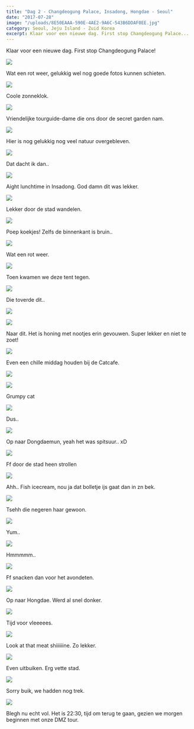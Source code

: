 ```yaml
---
title: "Dag 2 - Changdeogung Palace, Insadong, Hongdae - Seoul"
date: "2017-07-28"
image: "/uploads/8E50EAAA-590E-4AE2-9A6C-543B6DDAF0EE.jpg"
category: Seoul, Jeju Island - Zuid Korea
excerpt: Klaar voor een nieuwe dag. First stop Changdeogung Palace...
---
```


Klaar voor een nieuwe dag. First stop Changdeogung Palace!

![](/uploads/BC022346-572E-4032-964A-CF77E55F53B5-700x394.jpg)

Wat een rot weer, gelukkig wel nog goede fotos kunnen schieten.

![](/uploads/BA2BBED8-D070-41F8-AACC-D81DF11C0D14-700x394.jpg)

Coole zonneklok.

![](/uploads/9C1A6524-3F1E-4CB5-9EA1-1104B01ACA67-700x394.jpg)

Vriendelijke tourguide-dame die ons door de secret garden nam.

![](/uploads/7D704D49-ACDB-4A91-8680-C4D859794E71-700x394.jpg)

Hier is nog gelukkig nog veel natuur overgebleven.

![](/uploads/CDBEDB57-1246-4B48-89B2-D85CDACD1937-700x394.jpg)

Dat dacht ik dan..

![](/uploads/6649A8A1-8435-4691-8514-E2E4D2358744-700x394.jpg)

Aight lunchtime in Insadong. God damn dit was lekker.

![](/uploads/C82597CC-E0D2-4994-9F2D-27289CBE26F4-700x394.jpg)

Lekker door de stad wandelen.

![](/uploads/16561198-5DC4-43E8-9991-EEF01B16396C-700x394.jpg)

Poep koekjes! Zelfs de binnenkant is bruin..

![](/uploads/D2B9B858-5C05-4D7B-B605-8A1EBF4C2F8E-700x394.jpg)

Wat een rot weer.

![](/uploads/65D049DF-1ADB-4077-AE9B-B357515C438A-700x394.jpg)

Toen kwamen we deze tent tegen.

![](/uploads/999FC197-0E10-4DDC-8174-FF3578C663DA-700x394.jpg)

Die toverde dit..

![](/uploads/2C426148-1700-4F72-AAD9-83C4E1E8F178-700x394.jpg)

![](/uploads/8BAAE98A-4225-4298-BF24-F2704CA41B38-700x394.jpg)

Naar dit. Het is honing met nootjes erin gevouwen. Super lekker en niet te zoet!

![](/uploads/FAC68725-77D5-43C4-8EFB-56A1CE8EFF1A-700x394.jpg)

Even een chille middag houden bij de Catcafe.

![](/uploads/C1F86306-6A98-4ED9-8CE8-01D15D1E8486-700x394.jpg)

![](/uploads/E2B7A923-7AF7-499E-8F77-45B204D67BCD-700x394.jpg)

Grumpy cat

![](/uploads/4C54F71E-634C-4ED3-9BFC-91AB7E7361DE-700x394.jpg)

Dus..

![](/uploads/C87AA9FA-9D22-4A22-9A6E-6164EC2DEC3F-700x394.jpg)

Op naar Dongdaemun, yeah het was spitsuur.. xD

![](/uploads/10A67739-C592-4690-BD29-F637A1B35584-700x394.jpg)

Ff door de stad heen strollen

![](/uploads/9E24D142-E03C-4AFA-A662-5C83D1C23A92-700x394.jpg)

Ahh.. Fish icecream, nou ja dat bolletje ijs gaat dan in zn bek.

![](/uploads/032BA56A-A9F1-44C0-ABFB-BD70E8F26A8E-700x394.jpg)

Tsehh die negeren haar gewoon.

![](/uploads/95220E18-D724-4576-A3A9-FDF6E295FADA-700x394.jpg)

Yum..

![](/uploads/B8409FEB-F722-40D7-B90A-F5CE2322F4E4-700x394.jpg)

Hmmmmm..

![](/uploads/2FC22086-8BFC-4974-AFE4-AE3596970DB4-700x394.jpg)

Ff snacken dan voor het avondeten.

![](/uploads/CEE6CBDE-E29E-4ECE-B548-2D24A7DC7C1B-700x394.jpg)

Op naar Hongdae. Werd al snel donker.

![](/uploads/C64C62E4-8E09-4BB4-BDFF-7E34161E7DC5-700x394.jpg)

Tijd voor vleeeees.

![](/uploads/47F16EAB-DC5D-4348-8776-7724F678FF6B-700x394.jpg)

Look at that meat shiiiiiine. Zo lekker.

![](/uploads/5CD9342F-96EC-4094-91AA-6E77FB20025D-700x394.jpg)

Even uitbuiken. Erg vette stad.

![](/uploads/0A5F137B-418A-49B7-A974-3556C0B7D06D-700x394.jpg)

Sorry buik, we hadden nog trek.

![](/uploads/8E50EAAA-590E-4AE2-9A6C-543B6DDAF0EE-700x394.jpg)

Blegh nu echt vol. Het is 22:30, tijd om terug te gaan, gezien we morgen beginnen met onze DMZ tour.
